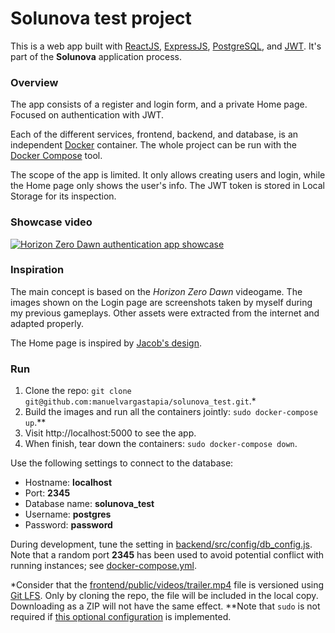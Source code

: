 # Solunova test project

This is a web app built with [ReactJS](https://reactjs.org/), [ExpressJS](https://expressjs.com/), [PostgreSQL](https://www.postgresql.org/), and [JWT](https://jwt.io/). It's part of the **Solunova** application process.

### Overview

The app consists of a register and login form, and a private Home page. Focused on authentication with JWT.

Each of the different services, frontend, backend, and database, is an independent [Docker](https://docs.docker.com/) container. The whole project can be run with the [Docker Compose](https://docs.docker.com/compose/) tool.

The scope of the app is limited. It only allows creating users and login, while the Home page only shows the user's info. The JWT token is stored in Local Storage for its inspection.

### Showcase video

[![Horizon Zero Dawn authentication app showcase](https://img.youtube.com/vi/GgGqO_oA4KE/0.jpg)](https://www.youtube.com/watch?v=GgGqO_oA4KE)

### Inspiration

The main concept is based on the *Horizon Zero Dawn* videogame. The images shown on the Login page are screenshots taken by myself during my previous gameplays. Other assets were extracted from the internet and adapted properly.

The Home page is inspired by [Jacob's design](https://dribbble.com/shots/13042302-Horizon-Zero-Dawn-Website-Concept).

### Run

1. Clone the repo: `git clone git@github.com:manuelvargastapia/solunova_test.git`.*
2. Build the images and run all the containers jointly: `sudo docker-compose up`.**
3. Visit http://localhost:5000 to see the app.
4. When finish, tear down the containers: `sudo docker-compose down`.

Use the following settings to connect to the database:

- Hostname: **localhost**
- Port: **2345**
- Database name: **solunova_test**
- Username: **postgres**
- Password: **password**

During development, tune the setting in [backend/src/config/db_config.js](backend/src/config/db_config.js). Note that a random port **2345** has been used to avoid potential conflict with running instances; see [docker-compose.yml](docker-compose.yml).

*Consider that the [frontend/public/videos/trailer.mp4](frontend/public/videos/trailer.mp4) file is versioned using [Git LFS](https://git-lfs.github.com/). Only by cloning the repo, the file will be included in the local copy. Downloading as a ZIP will not have the same effect.
**Note that `sudo` is not required if [this optional configuration](https://docs.docker.com/engine/install/linux-postinstall/) is implemented.
